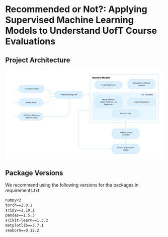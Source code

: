 # Recommended or Not?: Applying Supervised Machine Learning Models to Understand UofT Course Evaluations

## Project Architecture 
![Architecture of project](graphs/architecture.png) 

## Package Versions
We recommend using the following versions for the packages in requirements.txt. 
```
numpy<2
torch==2.0.1
scipy==1.10.1
pandas==1.5.3
scikit-learn==1.3.2
matplotlib==3.7.1
seaborn==0.12.2
```
